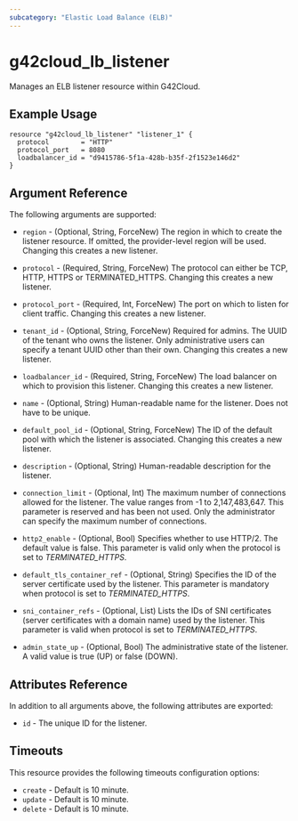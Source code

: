```yaml
---
subcategory: "Elastic Load Balance (ELB)"
---
```


# g42cloud\_lb\_listener

Manages an ELB listener resource within G42Cloud.

## Example Usage

```hcl
resource "g42cloud_lb_listener" "listener_1" {
  protocol        = "HTTP"
  protocol_port   = 8080
  loadbalancer_id = "d9415786-5f1a-428b-b35f-2f1523e146d2"
}
```

## Argument Reference

The following arguments are supported:

* `region` - (Optional, String, ForceNew) The region in which to create the listener resource.
    If omitted, the provider-level region will be used.
    Changing this creates a new listener.

* `protocol` - (Required, String, ForceNew) The protocol can either be TCP, HTTP, HTTPS or TERMINATED_HTTPS.
    Changing this creates a new listener.

* `protocol_port` - (Required, Int, ForceNew) The port on which to listen for client traffic.
    Changing this creates a new listener.

* `tenant_id` - (Optional, String, ForceNew) Required for admins. The UUID of the tenant who owns
    the listener.  Only administrative users can specify a tenant UUID
    other than their own. Changing this creates a new listener.

* `loadbalancer_id` - (Required, String, ForceNew) The load balancer on which to provision this
    listener. Changing this creates a new listener.

* `name` - (Optional, String) Human-readable name for the listener. Does not have
    to be unique.

* `default_pool_id` - (Optional, String, ForceNew) The ID of the default pool with which the
    listener is associated. Changing this creates a new listener.

* `description` - (Optional, String) Human-readable description for the listener.

* `connection_limit` - (Optional, Int) The maximum number of connections allowed
    for the listener. The value ranges from -1 to 2,147,483,647.
    This parameter is reserved and has been not used.
    Only the administrator can specify the maximum number of connections.

* `http2_enable` - (Optional, Bool) Specifies whether to use HTTP/2. The default value is false.
    This parameter is valid only when the protocol is set to *TERMINATED_HTTPS*.

* `default_tls_container_ref` - (Optional, String) Specifies the ID of the server certificate
    used by the listener. This parameter is mandatory when protocol is set to *TERMINATED_HTTPS*.

* `sni_container_refs` - (Optional, List) Lists the IDs of SNI certificates (server certificates
    with a domain name) used by the listener. This parameter is valid when protocol is set to *TERMINATED_HTTPS*.

* `admin_state_up` - (Optional, Bool) The administrative state of the listener.
    A valid value is true (UP) or false (DOWN).


## Attributes Reference

In addition to all arguments above, the following attributes are exported:

* `id` - The unique ID for the listener.

## Timeouts
This resource provides the following timeouts configuration options:
- `create` - Default is 10 minute.
- `update` - Default is 10 minute.
- `delete` - Default is 10 minute.
